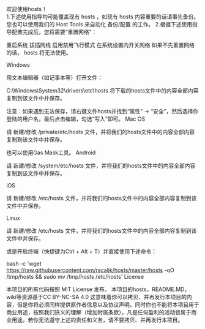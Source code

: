 欢迎使用hosts！	
1.下述使用指导均可能覆盖现有 hosts ，如现有 hosts 内容重要的话请事先备份。您也可以使用我们的 Host Tools 来自动化 备份/配置 的工作。
2.根据下述使用指导配置完成后，您将需要“重置网络”：

重启系统
拔插网线
启用禁用飞行模式
在系统设置内开关网络
如果不先重置网络的话， hosts 将无法使用。

Windows

用文本编辑器（如记事本等）打开文件：

C:\Windows\System32\drivers\etc\hosts
将下载的hosts文件中的内容全部内容复制到该文件中并保存。

注意：如果遇到无法保存，请右键文件hosts并找到“属性” -> “安全”，然后选择你登陆的用户名，最后点击编辑，勾选“写入”即可。
Mac OS

请 新建/修改 /private/etc/hosts 文件，并将我们的hosts文件中的内容全部内容复制到该文件中并保存。

也可以使用Gas Mask工具。
Android

请 新建/修改 /system/etc/hosts 文件，并将我们的hosts文件中的内容全部内容复制到该文件中并保存。

iOS

请 新建/修改 /etc/hosts 文件，并将我们的hosts文件中的内容全部内容复制到该文件中并保存。

Linux

请 新建/修改 /etc/hosts 文件，并将我们的hosts文件中的内容全部内容复制到该文件中并保存。

或是开启终端（快捷键为Ctrl + Alt + T）并直接使用下述命令：

bash -c 'wget https://raw.githubusercontent.com/racaljk/hosts/master/hosts -qO /tmp/hosts && sudo mv /tmp/hosts /etc/hosts'
License

本项目的所有代码按照 MIT License 发布。
本项目的hosts，README.MD，wiki等资源基于CC BY-NC-SA 4.0 这意味着你可以拷贝、并再发行本项目的内容，但是你将必须同样提供原作者信息以及协议声明。同时你也不能将本项目用于商业用途，按照我们狭义的理解（增加附属条款），凡是任何盈利的活动皆属于商业用途。若你无法遵守上述的责任和义务，请不要拷贝、并再发行本项目。
